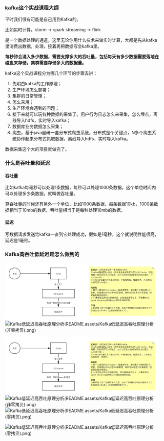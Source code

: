 ### kafka这个实战课程大纲

平时我们很有可能是自己用到Kafka的。

比如实时计算。storm -> spark streaming -> flink

是一个数据处理的通道，这里无论你用什么技术来做实时计算，大都是先从kafka里消费出数据，处理，接着再把数据写会kafka里。

**每秒钟会涌入多少数据，需要支撑多大的吞吐量，包括每天有多少数据需要落地在磁盘来存储，集群需要存储多大的数据量。**

kafka这个实战课程分为哪几个环节的步骤去讲：

1. 先明白kafka的工作原理；
2. 生产环境怎么部署；
3. 集群的日常管理；
4. 怎么来用；
5. 生产环境会遇到的问题；
6. 接下来就可以玩各种数据的采集了。用户行为日志怎么来采集，怎么埋点，离线导入hdfs，实时导入kafka；
7. 数据库业务数据怎么采集；
8. 爬虫，基于java自研一套分布式爬虫系统，分布式是个关键点，N多个爬虫系统协作起来分布式抓取数据，离线导入hdfs，实时导入kafka。

数据采集这个大的项目就做完了。

### 什么是吞吐量和延迟

#### 吞吐量

比如kafka每毫秒可以处理1条数据，每秒可以处理1000条数据，这个单位时间内可以处理多少条数据，就叫做吞吐量。

算吞吐量的时候还有另外一个单位，比如1000条数据，每条数据10kb，1000条数据相当于10mb的数据，吞吐量相当于是每秒处理10mb的数据。

#### 延迟

写数据请求发送给kafka一直到它处理成功，假如是1毫秒，这个就说明性能很高，延迟是1毫秒。

### Kafka高吞吐低延迟是怎么做到的

<img src="README.assets/Kafka低延迟高吞吐原理分析.png" alt="Kafka低延迟高吞吐原理分析" style="zoom:80%;" />![Kafka低延迟高吞吐原理分析(README.assets/Kafka低延迟高吞吐原理分析(非零拷贝).png)](../../../2021年/儒猿/自己画的流程图/Kafka/Kafka低延迟高吞吐原理分析(非零拷贝).png)

<img src="README.assets/Kafka低延迟高吞吐原理分析.png" alt="Kafka低延迟高吞吐原理分析" style="zoom:80%;" />![Kafka低延迟高吞吐原理分析(README.assets/Kafka低延迟高吞吐原理分析(非零拷贝).png)](../../../2021年/儒猿/自己画的流程图/Kafka/Kafka低延迟高吞吐原理分析(非零拷贝).png)![Kafka低延迟高吞吐原理分析(README.assets/Kafka低延迟高吞吐原理分析(零拷贝).png)](../../../2021年/儒猿/自己画的流程图/Kafka/Kafka低延迟高吞吐原理分析(零拷贝).png)

![Kafka低延迟高吞吐原理分析(README.assets/Kafka低延迟高吞吐原理分析(零拷贝).png)](../../../2021年/儒猿/自己画的流程图/Kafka/Kafka低延迟高吞吐原理分析(零拷贝).png)

